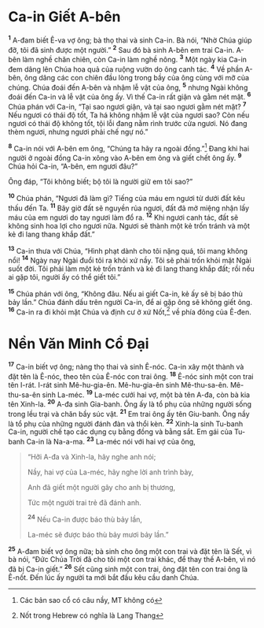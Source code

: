# Ca-in Giết A-bên
<sup><b>1</b></sup> A-đam biết Ê-va vợ ông; bà thọ thai và sinh Ca-in. Bà nói, “Nhờ Chúa giúp đỡ, tôi đã sinh được một người.” <sup><b>2</b></sup> Sau đó bà sinh A-bên em trai Ca-in. A-bên làm nghề chăn chiên, còn Ca-in làm nghề nông. <sup><b>3</b></sup> Một ngày kia Ca-in đem dâng lên Chúa hoa quả của ruộng vườn do ông canh tác. <sup><b>4</b></sup> Về phần A-bên, ông dâng các con chiên đầu lòng trong bầy của ông cùng với mỡ của chúng. Chúa đoái đến A-bên và nhậm lễ vật của ông, <sup><b>5</b></sup> nhưng Ngài không đoái đến Ca-in và lễ vật của ông ấy. Vì thế Ca-in rất giận và gằm nét mặt. <sup><b>6</b></sup> Chúa phán với Ca-in, “Tại sao ngươi giận, và tại sao ngươi gằm nét mặt? <sup><b>7</b></sup> Nếu ngươi có thái độ tốt, Ta há không nhậm lễ vật của ngươi sao? Còn nếu ngươi có thái độ không tốt, tội lỗi đang nằm rình trước cửa ngươi. Nó đang thèm ngươi, nhưng ngươi phải chế ngự nó.”

<sup><b>8</b></sup> Ca-in nói với A-bên em ông, “Chúng ta hãy ra ngoài đồng.”[^1-2d52650f-bee7-4bc1-b441-97a22ff8ee4e] Ðang khi hai người ở ngoài đồng Ca-in xông vào A-bên em ông và giết chết ông ấy. <sup><b>9</b></sup> Chúa hỏi Ca-in, “A-bên, em ngươi đâu?”

Ông đáp, “Tôi không biết; bộ tôi là người giữ em tôi sao?”

<sup><b>10</b></sup> Chúa phán, “Ngươi đã làm gì? Tiếng của máu em ngươi từ dưới đất kêu thấu đến Ta. <sup><b>11</b></sup> Bây giờ đất sẽ nguyền rủa ngươi, đất đã mở miệng nhận lấy máu của em ngươi do tay ngươi làm đổ ra. <sup><b>12</b></sup> Khi ngươi canh tác, đất sẽ không sinh hoa lợi cho ngươi nữa. Ngươi sẽ thành một kẻ trốn tránh và một kẻ đi lang thang khắp đất.”

<sup><b>13</b></sup> Ca-in thưa với Chúa, “Hình phạt dành cho tôi nặng quá, tôi mang không nổi! <sup><b>14</b></sup> Ngày nay Ngài đuổi tôi ra khỏi xứ nầy. Tôi sẽ phải trốn khỏi mặt Ngài suốt đời. Tôi phải làm một kẻ trốn tránh và kẻ đi lang thang khắp đất; rồi nếu ai gặp tôi, người ấy có thể giết tôi.”

<sup><b>15</b></sup> Chúa phán với ông, “Không đâu. Nếu ai giết Ca-in, kẻ ấy sẽ bị báo thù bảy lần.” Chúa đánh dấu trên người Ca-in, để ai gặp ông sẽ không giết ông. <sup><b>16</b></sup> Ca-in ra đi khỏi mặt Chúa và định cư ở xứ Nốt,[^2-2d52650f-bee7-4bc1-b441-97a22ff8ee4e] về phía đông của Ê-đen.

# Nền Văn Minh Cổ Ðại
<sup><b>17</b></sup> Ca-in biết vợ ông; nàng thọ thai và sinh Ê-nóc. Ca-in xây một thành và đặt tên là Ê-nóc, theo tên của Ê-nóc con trai ông. <sup><b>18</b></sup> Ê-nóc sinh một con trai tên I-rát. I-rát sinh Mê-hu-gia-ên. Mê-hu-gia-ên sinh Mê-thu-sa-ên. Mê-thu-sa-ên sinh La-méc. <sup><b>19</b></sup> La-méc cưới hai vợ, một bà tên A-đa, còn bà kia tên Xinh-la. <sup><b>20</b></sup> A-đa sinh Gia-banh. Ông ấy là tổ phụ của những người sống trong lều trại và chăn bầy súc vật. <sup><b>21</b></sup> Em trai ông ấy tên Giu-banh. Ông nầy là tổ phụ của những người đánh đàn và thổi kèn. <sup><b>22</b></sup> Xinh-la sinh Tu-banh Ca-in, người chế tạo các dụng cụ bằng đồng và bằng sắt. Em gái của Tu-banh Ca-in là Na-a-ma. <sup><b>23</b></sup> La-méc nói với hai vợ của ông,

> “Hỡi A-đa và Xinh-la, hãy nghe anh nói;
> 
> Nầy, hai vợ của La-méc, hãy nghe lời anh trình bày,
> 
> Anh đã giết một người gây cho anh bị thương,
> 
> Tức một người trai trẻ đã đánh anh.
> 
> <sup><b>24</b></sup> Nếu Ca-in được báo thù bảy lần,
> 
> La-méc sẽ được báo thù bảy mươi bảy lần.”

<sup><b>25</b></sup> A-đam biết vợ ông nữa; bà sinh cho ông một con trai và đặt tên là Sết, vì bà nói, “Ðức Chúa Trời đã cho tôi một con trai khác, để thay thế A-bên, vì nó đã bị Ca-in giết.” <sup><b>26</b></sup> Sết cũng sinh một con trai, ông đặt tên con trai ông là Ê-nốt. Ðến lúc ấy người ta mới bắt đầu kêu cầu danh Chúa.

[^1-2d52650f-bee7-4bc1-b441-97a22ff8ee4e]: Các bản sao cổ có câu nầy, MT không có
[^2-2d52650f-bee7-4bc1-b441-97a22ff8ee4e]: Nốt trong Hebrew có nghĩa là Lang Thang